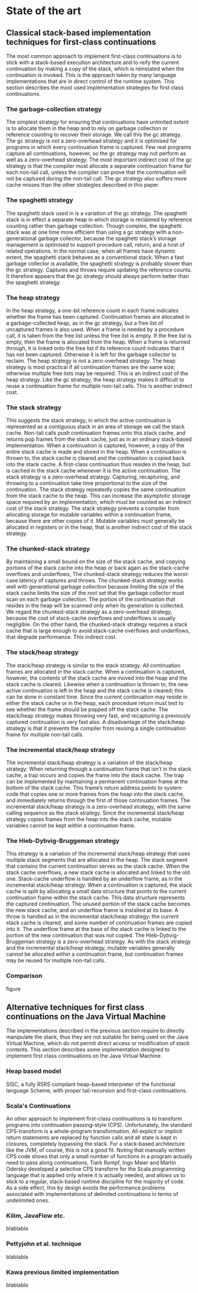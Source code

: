 # State of the art

## Classical stack-based implementation techniques for first-class continuations
The most common approach to implement first-class continuations is to stick with a stack-based execution architecture and to reify the current continuation by making a copy of the stack, which is reinstated when the continuation is invoked. This is the approach taken by many language implementations that are in direct control of the runtime system. This section describes the most used implementation strategies for first class continuations.

### The garbage-collection strategy
The simplest strategy for ensuring that continuations have unlimited extent is to allocate them in the heap and to rely on garbage collection or reference counting to recover their storage. We call this the gc strategy. The gc strategy is not a zero-overhead strategy and it is optimised for programs in which every continuation frame is captured. Few real programs capture all continuations, however, so the gc strategy may not perform as well as a zero-overhead strategy. The most important indirect cost of the gc strategy is that the compiler must allocate a separate continuation frame for each non-tail call, unless the compiler can prove that the continuation will not be captured during the non-tail call. The gc strategy also suffers more cache misses than the other strategies described in this paper.

### The spaghetti strategy
The spaghetti stack used in is a variation of the gc strategy. The spaghetti stack is in effect a separate heap in which storage is reclaimed by reference counting rather than garbage collection. Though complex, the spaghetti stack was at one time more efficient than using a gc strategy with a non-generational garbage collector, because the spaghetti stack’s storage management is optimised to support procedure call, return, and a host of related operations. In the normal case, when all frames have dynamic extent, the spaghetti stack behaves as a conventional stack. When a fast garbage collector is available, the spaghetti strategy is probably slower than the gc strategy. Captures and throws require updating the reference counts. It therefore appears that the gc strategy should always perform better than the spaghetti strategy.

### The heap strategy
In the heap strategy, a one-bit reference count in each frame indicates whether the frame has been captured. Continuation frames are allocated in a garbage-collected heap, as in the gc strategy, but a free list of uncaptured frames is also used. When a frame is needed by a procedure call, it is taken from the free list unless the free list is empty. If the free list is empty, then the frame is allocated from the heap. When a frame is returned through, it is linked onto the free list if its reference count indicates that it has not been captured. Otherwise it is left for the garbage collector to reclaim. The heap strategy is not a zero-overhead strategy. The heap strategy is most practical if all continuation frames are the same size; otherwise multiple free lists may be required. This is an indirect cost of the heap strategy. Like the gc strategy, the heap strategy makes it difficult to reuse a continuation frame for multiple non-tail calls. This is another indirect cost.

### The stack strategy
This suggests the stack strategy, in which the active continuation is represented as a contiguous stack in an area of storage we call the stack cache. Non-tail calls push continuation frames onto this stack cache, and returns pop frames from the stack cache, just as in an ordinary stack-based implementation. When a continuation is captured, however, a copy of the entire stack cache is made and stored in the heap. When a continuation is thrown to, the stack cache is cleared and the continuation is copied back into the stack cache. A first-class continuation thus resides in the heap, but is cached in the stack cache whenever it is the active continuation. The stack strategy is a zero-overhead strategy. Capturing, recapturing, and throwing to a continuation take time proportional to the size of the continuation. The stack strategy repeatedly copies the same continuation from the stack cache to the heap. This can increase the asymptotic storage space required by an implementation, which must be counted as an indirect cost of the stack strategy. The stack strategy prevents a compiler from allocating storage for mutable variables within a continuation frame, because there are other copies of it. Mutable variables must generally be allocated in registers or in the heap, that is another indirect cost of the stack strategy.

### The chunked-stack strategy
By maintaining a small bound on the size of the stack cache, and copying portions of the stack cache into the heap or back again as the stack-cache overflows and underflows, The chunked-stack strategy reduces the worst-case latency of captures and throws. The chunked-stack strategy works well with generational garbage collection because limiting the size of the stack cache limits the size of the root set that the garbage collector must scan on each garbage collection. The portion of the continuation that resides in the heap will be scanned only when its generation is collected. We regard the chunked-stack strategy as a zero-overhead strategy, because the cost of stack-cache overflows and underflows is usually negligible. On the other hand, the chunked-stack strategy requires a stack cache that is large enough to avoid stack-cache overflows and underflows, that degrade performance. This indirect cost.

### The stack/heap strategy
The stack/heap strategy is similar to the stack strategy. All continuation frames are allocated in the stack cache. When a continuation is captured, however, the contents of the stack cache are moved into the heap and the stack cache is cleared. Likewise when a continuation is thrown to, the new active continuation is left in the heap and the stack cache is cleared; this can be done in constant time. Since the current continuation may reside in either the stack cache or in the heap, each procedure return must test to see whether the frame should be popped off the stack cache. The stack/heap strategy makes throwing very fast, and recapturing a previously captured continuation is very fast also. A disadvantage of the stack/heap strategy is that it prevents the compiler from reusing a single continuation frame for multiple non-tail calls.

### The incremental stack/heap strategy
The incremental stack/heap strategy is a variation of the stack/heap strategy: When returning through a continuation frame that isn’t in the stack cache, a trap occurs and copies the frame into the stack cache. The trap can be implemented by maintaining a permanent continuation frame at the bottom of the stack cache. This frame’s return address points to system code that copies one or more frames from the heap into the stack cache, and immediately returns through the first of those continuation frames.
The incremental stack/heap strategy is a zero-overhead strategy, with the same calling sequence as the stack strategy. Since the incremental stack/heap strategy copies frames from the heap into the stack
cache, mutable variables cannot be kept within a continuation frame.

### The Hieb-Dybvig-Bruggeman strategy
This strategy is a variation of the incremental stack/heap strategy that uses multiple stack segments that are allocated in the heap. The stack segment that contains the current continuation serves as the stack cache.
When the stack cache overflows, a new stack cache is allocated and linked to the old one. Stack-cache underflow is handled by an underflow frame, as in the incremental stack/heap strategy.
When a continuation is captured, the stack cache is split by allocating a small data structure that points to the current continuation frame within the stack cache. This data structure represents the captured continuation. The unused portion of the stack cache becomes the new stack cache, and an underflow frame is installed at its base.
A throw is handled as in the incremental stack/heap strategy: the current stack cache is cleared, and some number of continuation frames are copied into it. The underflow frame at the base of the stack cache is linked to the portion of the new continuation that was not copied.
The Hieb-Dybvig-Bruggeman strategy is a zero-overhead strategy. As with the stack strategy and the incremental stack/heap strategy, mutable variables generally cannot be allocated within a continuation frame, but continuation frames may be reused for multiple non-tail calls.

### Comparison
figure

## Alternative techniques for first class continuations on the Java Virtual Machine
The implementations described in the previous section require to directly manipulate the stack, thus they are not suitable for being used on the Java Virtual Machine, which do not permit direct access or modification of stack contents.
This section describes some implementation designed to implement first class continuations on the Java Virtual Machine.

### Heap based model
SISC, a fully R5RS compliant heap-based interpreter of the functional language Scheme, with proper tail-recursion and first-class continuations.

### Scala's Continuations
An other approach to implement first-class continuations is to transform programs into continuation passing-style (CPS). Unfortunately, the standard CPS-transform is a whole-program transformation. All explicit or implicit return statements are replaced by function calls and all state is kept in closures, completely bypassing the stack. For a stack-based architecture like the JVM, of course, this is not a good fit.
Noting that manually written CPS code shows that only a small number of functions in a program actually need to pass along continuations, Tiark Rompf, Ingo Maier and Martin Odersky developed a selective CPS transform for the Scala programming language that is applied only where it is actually needed, and allows us to stick to a regular, stack-based runtime discipline for the majority of code. As a side effect, this by design avoids the performance problems associated with implementations of delimited continuations in terms of undelimited ones.

### Kilim, JavaFlow etc.
blablabla

### Pettyjohn et al. technique
blablabla

### Kawa previous limited implementation
blablabla
